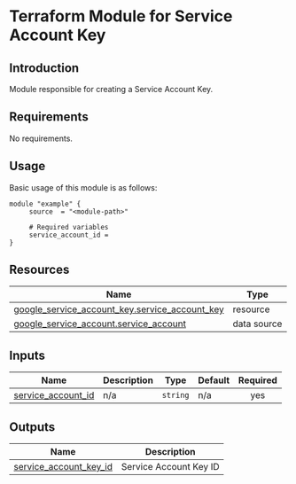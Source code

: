 # Terraform Module for Service Account Key

## Introduction

Module responsible for creating a Service Account Key.

<!-- BEGIN_AUTOMATED_TF_DOCS_BLOCK -->
## Requirements

No requirements.
## Usage
Basic usage of this module is as follows:
```hcl
module "example" {
	 source  = "<module-path>"

	 # Required variables
	 service_account_id = 
}
```
## Resources

| Name | Type |
|------|------|
| [google_service_account_key.service_account_key](https://registry.terraform.io/providers/hashicorp/google/latest/docs/resources/service_account_key) | resource |
| [google_service_account.service_account](https://registry.terraform.io/providers/hashicorp/google/latest/docs/data-sources/service_account) | data source |
## Inputs

| Name | Description | Type | Default | Required |
|------|-------------|------|---------|:--------:|
| <a name="input_service_account_id"></a> [service\_account\_id](#input\_service\_account\_id) | n/a | `string` | n/a | yes |
## Outputs

| Name | Description |
|------|-------------|
| <a name="output_service_account_key_id"></a> [service\_account\_key\_id](#output\_service\_account\_key\_id) | Service Account Key ID |
<!-- END_AUTOMATED_TF_DOCS_BLOCK -->